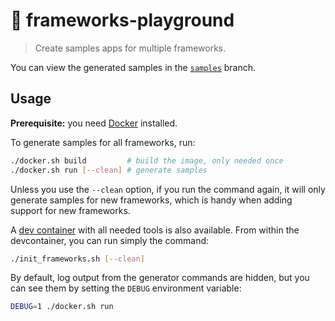 # 🛝 frameworks-playground

> Create samples apps for multiple frameworks.

You can view the generated samples in the [`samples`](https://github.com/sinedied/frameworks-playground/tree/samples/) branch.

## Usage

**Prerequisite:** you need [Docker](https://www.docker.com/products/docker-desktop/) installed.

To generate samples for all frameworks, run:
```bash
./docker.sh build         # build the image, only needed once
./docker.sh run [--clean] # generate samples
```

Unless you use the `--clean` option, if you run the command again, it will only generate samples for new frameworks, which is handy when adding support for new frameworks.

A [dev container](https://code.visualstudio.com/docs/remote/containers?WT.mc_id=javascript-0000-yolasors) with all needed tools is also available.
From within the devcontainer, you can run simply the command:
```bash
./init_frameworks.sh [--clean]
```

By default, log output from the generator commands are hidden, but you can see them by setting the `DEBUG` environment variable:
```bash
DEBUG=1 ./docker.sh run
```